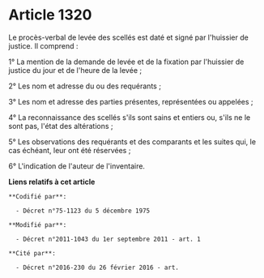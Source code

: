 # Article 1320

Le procès-verbal de levée des scellés est daté et signé par l'huissier de justice. Il comprend : 

1° La mention de la demande de levée et de la fixation par l'huissier de justice du jour et de l'heure de la levée ; 

2° Les nom et adresse du ou des requérants ; 

3° Les nom et adresse des parties présentes, représentées ou appelées ; 

4° La reconnaissance des scellés s'ils sont sains et entiers ou, s'ils ne le sont pas, l'état des altérations ; 

5° Les observations des requérants et des comparants et les suites qui, le cas échéant, leur ont été réservées ; 

6° L'indication de l'auteur de l'inventaire.

**Liens relatifs à cet article**

	**Codifié par**:

	  - Décret n°75-1123 du 5 décembre 1975

	**Modifié par**:

	  - Décret n°2011-1043 du 1er septembre 2011 - art. 1

	**Cité par**:

	  - Décret n°2016-230 du 26 février 2016 - art.
